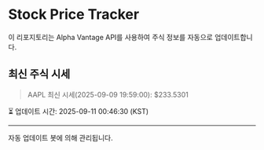 
# Stock Price Tracker

이 리포지토리는 Alpha Vantage API를 사용하여 주식 정보를 자동으로 업데이트합니다.

## 최신 주식 시세
> AAPL 최신 시세(2025-09-09 19:59:00): $233.5301

⏳ 업데이트 시간: 2025-09-11 00:46:30 (KST)

---
자동 업데이트 봇에 의해 관리됩니다.
